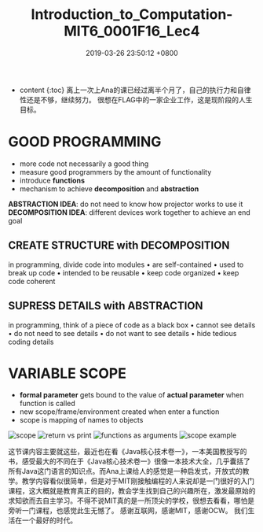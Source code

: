 ﻿---
layout: post
title:  "Introduction_to_Computation-MIT6_0001F16_Lec4"
date:   2019-03-26 23:50:12 +0800
categories: Introduction_to_Computation
tags: Python 
---

* content
{:toc}
离上一次上Ana的课已经过离半个月了，自己的执行力和自律性还是不够，继续努力。
很想在FLAG中的一家企业工作，这是现阶段的人生目标。

# GOOD PROGRAMMING
 - more code not necessarily a good thing 
 - measure good programmers by the amount of functionality
 - introduce **functions**
 - mechanism to achieve **decomposition** and **abstraction**
 
**ABSTRACTION IDEA**: do not need to know how projector works to use it
**DECOMPOSITION IDEA**: different devices work together to achieve an end goal

## CREATE STRUCTURE with DECOMPOSITION
in programming, divide code into modules 
• are self-contained
• used to break up code
• intended to be reusable
• keep code organized • keep code coherent

## SUPRESS DETAILS with ABSTRACTION
in programming, think of a piece of code as a black box 
• cannot see details
• do not need to see details
• do not want to see details
• hide tedious coding details

# VARIABLE SCOPE
 - **formal parameter** gets bound to the value of **actual parameter** when function is called
 - new scope/frame/environment created when enter a function 
 - scope is mapping of names to objects

![scope][1]
![return vs print][2]
![functions as arguments][3]
![scope example][4]

这节课内容主要就这些，最近也在看《Java核心技术卷一》，一本美国教授写的书，感受最大的不同在于《Java核心技术卷一》很像一本技术大全，几乎囊括了所有Java这门语言的知识点。而Ana上课给人的感觉是一种启发式，开放式的教学。教学内容看似很简单，但是对于MIT刚接触编程的人来说却是一门很好的入门课程，这大概就是教育真正的目的，教会学生找到自己的兴趣所在，激发最原始的求知欲而去自主学习。不得不说MIT真的是一所顶尖的学校，很想去看看，哪怕是旁听一门课程，也感觉此生无憾了。
感谢互联网，感谢MIT，感谢OCW。
我们生活在一个最好的时代。


  [1]: http://static.zybuluo.com/xiaocorn/2xo9ss1k7l113f2mrfyoqqgu/image.png
  [2]: http://static.zybuluo.com/xiaocorn/5jd9rbv9fei69g0rdmn7pu5e/image.png
  [3]: http://static.zybuluo.com/xiaocorn/prtwk3emqxwlggnp5i1d2vza/image.png
  [4]: http://static.zybuluo.com/xiaocorn/0pq9hgiki6bpnjjh9f561n7n/image.png
